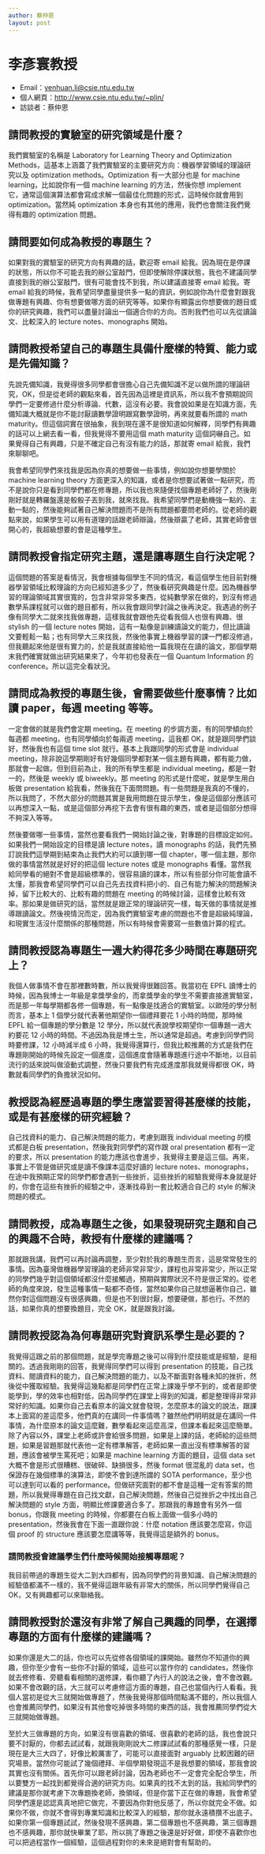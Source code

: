 ```yaml
---
author: 蔡仲恩
layout: post
---
```


#  李彥寰教授

- Email：yenhuan.li@csie.ntu.edu.tw
- 個人網頁：<http://www.csie.ntu.edu.tw/~plin/>
- 訪談者：蔡仲恩

## 請問教授的實驗室的研究領域是什麼？
我們實驗室的名稱是 Laboratory for Learning Theory and Optimization Methods，這基本上涵蓋了我們實驗室的主要研究方向：機器學習領域的理論研究以及 optimization methods。Optimization 有一大部分也是 for machine learning，比如說你有一個 machine learning 的方法，然後你想 implement 它，通常這個演算法都會寫成求解一個最佳化問題的形式，這時候你就會用到 optimization。當然純 optimization 本身也有其他的應用，我們也會關注我們覺得有趣的 optimization 問題。

## 請問要如何成為教授的專題生？
如果對我的實驗室的研究方向有興趣的話，歡迎寄 email 給我。因為現在是停課的狀態，所以你不可能去我的辦公室敲門，但即使解除停課狀態，我也不建議同學直接到我的辦公室敲門，很有可能會找不到我，所以建議直接寄 email 給我。寄 email 給我的時候，我希望同學盡量提供多一點的資訊，例如說你為什麼會對跟我做專題有興趣、你有想要做哪方面的研究等等。如果你有顯露出你想要做的題目或你的研究興趣，我們可以盡量討論出一個適合你的方向。否則我們也可以先從讀論文、比較深入的 lecture notes、monographs 開始。

## 請問教授希望自己的專題生具備什麼樣的特質、能力或是先備知識？
先說先備知識，我覺得很多同學都會很擔心自己先備知識不足以做所謂的理論研究，OK，但是從老師的觀點來看，首先因為這裡是資訊系，所以我不會預期說同學們一定要修過什麼分析導論、代數，這沒有必要。我會說如果是在知識方面，先備知識大概就是你不能討厭讀數學證明跟寫數學證明，再來就要看所謂的 math maturity。但這個詞實在很抽象，我到現在還不是很知道如何解釋，同學們有興趣的話可以上網去看一看，但我覺得不要用這個 math maturity 這個詞嚇自己。如果覺得自己有興趣，只是不確定自己有沒有能力的話，那就寄 email 給我，我們來聊聊吧。

我會希望同學們來找我是因為你真的想要做一些事情，例如說你想要學關於 machine learning theory 方面更深入的知識，或者是你想要試著做一點研究，而不是說你只是看到同學們都在修專題，所以我也來隨便找個專題老師好了，然後剛剛好就是轉羅盤還是骰骰子丟到我，就來找我。我希望同學們是動機強一點的、主動一點的，然後能夠試著自己解決問題而不是所有問題都要問老師的。從老師的觀點來說，如果學生可以用有道理的話跟老師辯論，然後辯贏了老師，其實老師會很開心的，我超級想要的會是這種學生。

## 請問教授會指定研究主題，還是讓專題生自行決定呢？
這個問題的答案是看情況，我會根據每個學生不同的情況，看這個學生他目前對機器學習領域比較理論的方向已經知道多少了，然後看研究興趣是什麼。因為機器學習的理論領域其實很寬的，包含非常非常多東西，從純數學家在做的，到沒有修過數學系課程就可以做的題目都有，所以我會跟同學討論之後再決定。我遇過的例子像有同學大二就來找我做專題，這樣我就會跟他先從看我個人也很有興趣、很 stylish 的一個 lecture notes 開始，這有一點像是訓練讀論文的能力，但比讀論文要輕鬆一點；也有同學大三來找我，然後他事實上機器學習的課一門都沒修過，但我聽起來他是很有實力的，於是我就直接給他一篇我現在在讀的論文，那個學期末我們確實就做出研究結果來了，今年初也發表在一個 Quantum Information 的 conference。所以這完全看狀況。

## 請問成為教授的專題生後，會需要做些什麼事情？比如讀 paper，每週 meeting 等等。
一定會做的就是我們會定期 meeting。在 meeting 的步調方面，有的同學傾向於每週都 meeting，也有同學傾向於每兩週 meeting，這我都 OK，就是跟同學們談好，然後我也有這個 time slot 就行。基本上我跟同學的形式會是 individual meeting，除非說這學期剛好有好幾個同學都對某一個主題有興趣，都有能力做，那就會一起做。但到目前為止，我的所有學生都是 individual meeting，都是一對一的，然後是 weekly 或 biweekly。那 meeting 的形式是什麼呢，就是學生用白板做 presentation 給我看，然後我在下面問問題。有一些問題是我真的不懂的，所以我問了，不然大部分的問題其實是我用問題在提示學生，像是這個部分應該可以再想深入一點，或是這個部分再挖下去會有很有趣的東西，或者是這個部分想得不夠深入等等。

然後要做哪一些事情，當然也要看我們一開始討論之後，對專題的目標設定如何。如果我們一開始設定的目標是讀 lecture notes，讀 monographs 的話，我們先預訂說我們這學期到結束為止我們大約可以讀到哪一個 chapter，哪一個主題，那你做的事情當然就是好好的把這個 lecture notes 或是 monographs 看懂。當然我給同學看的絕對不會是超級標準的，很容易讀的課本，所以有些部分你可能會讀不太懂，那我會希望同學們可以自己先去找資料把小的、自己有能力解決的問題解決掉，留下比較大的、比較有趣的問題在 meeting 的時候討論，這樣會比較有效率。那如果是做研究的話，當然就是跟正常的理論研究一樣，每天做的事情就是推導跟讀論文。然後視情況而定，因為我們實驗室考慮的問題也不會是超級純理論，和現實生活沒什麼關係的那種問題，所以有時候會需要寫一些數值計算的程式。

## 請問教授認為專題生一週大約得花多少時間在專題研究上？
我個人做事情不會在那裡數時數，所以我覺得很難回答。我當初在 EPFL 讀博士的時候，因為我博士一年級是拿獎學金的，而拿獎學金的學生不需要直接進實驗室，而是那一年每學期都各修一個專題，有一點像是找適合的實驗室。以歐陸的學分制而言，基本上 1 個學分就代表著他期望你一個禮拜要花 1 小時的時間，那時候 EPFL 給一個專題的學分數是 12 學分，所以就代表說學校期望你一個專題一週大約要花 12 小時的時間。不過因為我是博士生，所以通常是超過。考慮到同學們同時要修課，12 小時減半成 6 小時，我覺得還算行，但我比較推薦的方式是我們在專題剛開始的時候先設定一個進度，這個進度會隨著專題進行途中不斷地，以目前流行的話來說叫做滾動式調整，然後只要我們有完成進度那我就覺得都很 OK，時數就看同學們的負擔狀況如何。

## 教授認為經歷過專題的學生應當要習得甚麼樣的技能，或是有甚麼樣的研究經驗？
自己找資料的能力、自己解決問題的能力，考慮到跟我 individual meeting 的模式都是白板 presentation，然後我對同學們的寫作跟 oral presentation 都有一定的要求，所以 presentation 的能力應該也會進步，我覺得主要是這三個。再來，事實上不管是做研究或是讀不像課本這麼好讀的 lecture notes、monographs，在途中我預期正常的同學們都會遇到一些挫折，這些挫折的經驗我覺得本身就是好的，你會在這些有挫折的經驗之中，逐漸找尋到一套比較適合自己的 style 的解決問題的模式。

## 請問教授，成為專題生之後，如果發現研究主題和自己的興趣不合時，教授有什麼樣的建議嗎？
那就跟我講，我們可以再討論再調整，至少對於我的專題生而言，這是常常發生的事情。因為臺灣做機器學習理論的老師非常非常少，課程也非常非常少，所以正常的同學們幾乎對這個領域都沒什麼接觸過，預期與實際狀況不符是很正常的。從老師的角度來說，發生這種事情一點都不奇怪，當然如果你自己就想逼著你自己，雖然你對這個問題沒有很感興趣，但是也不到很討厭，想要硬做，那也行。不然的話，如果你真的想要換題目，完全 OK，就是跟我討論。

## 請問教授認為為何專題研究對資訊系學生是必要的？
我覺得這跟之前的那個問題，就是學完專題之後可以得到什麼技能或是經驗，是相關的。透過我剛剛的回答，我覺得同學們可以得到 presentation 的技能，自己找資料、閱讀資料的能力，自己解決問題的能力，以及不斷面對各種未知的挫折，然後從中獲取經驗。我覺得這幾點都是同學們在正常上課幾乎學不到的，或者是即使能學到，學的效率也相對低，因為同學們在課堂上得到的知識，都是整理得非常非常好的知識。如果你自己去看原本的論文就會發現，怎麼原本的論文的說法，跟課本上面寫的差這麼多，他們真的在講同一件事情嗎？雖然他們明明就是在講同一件事情，為什麼原本的論文這麼難，數學看起來這麼高深，但課本看起來這麼簡單。除了內容以外，課堂上老師或許會給很多問題，如果是上課的話，老師給的這些問題，如果是習題那就代表他一定有標準解答，老師如果一直出沒有標準解答的習題，應該會被學生罵死吧；如果是 machine learning 方面的題目，這個 data set 大概不會是形式很糟糕、很破碎、缺損很多，然後 format 很混亂的 data set，也保證存在幾個標準的演算法，即使不會到達所謂的 SOTA performance，至少也可以達到可以看的 performance。但做研究面對的都不會是這種一定有答案的問題，所以我覺得專題在自己找文獻，自己解決問題，然後自己從挫折之中找出自己解決問題的  style 方面，明顯比修課要適合多了。那跟我的專題會有另外一個 bonus，你跟我 meeting 的時候，你都要在白板上面做一個多小時的 presentation，然後我會在下面一直跟你說：什麼 notation 應該要怎麼寫，你這個 proof 的 structure 應該要怎麼講等等，我覺得這是額外的 bonus。

### 請問教授會建議學生們什麼時候開始接觸專題呢？
我目前帶過的專題生從大二到大四都有，因為同學們的背景知識、自己解決問題的經驗值都滿不一樣的，我不覺得這跟年級有非常大的關係，所以同學們覺得自己 OK，又有興趣都可以來聯絡我。

## 請問教授對於還沒有非常了解自己興趣的同學，在選擇專題的方面有什麼樣的建議嗎？
如果你還是大二的話，你也可以先從修各個領域的課開始。雖然你不知道你的興趣，但你至少會有一些你不討厭的領域，這些可以當作你的 candidates，然後你就去修修看、旁聽看看相關的選修課，看你聽了內行人的說法之後，會不會改觀。如果不會改觀的話，大三就可以考慮修這方面的專題，自己也當個內行人看看。我個人當初是從大三就開始做專題了，然後我覺得那個時間點滿不錯的，所以我個人也會推薦同學們，如果沒有其他會吃掉很多時間的東西的話，我會推薦同學們從大三就開始做專題。

至於大三做專題的方向，如果沒有很喜歡的領域、很喜歡的老師的話，我也會說只要不討厭的，你都去試試看，就跟我剛剛說大二修課試試看的那種感覺一樣，只是現在是大三大四了，好像比較厲害了，可能可以直接面對 arguably 比較困難的研究場景。當然你可能試了幾個禮拜、半個學期發現這不是我想要的領域，那我會說其實也沒有關係。首先你可以跟老師討論，因為老師也不一定會完全配合學生，所以要雙方一起找到都覺得合適的研究方向。如果真的找不太到的話，我給同學們的建議是那你就考慮下次專題換老師，換領域，但是你當下正在做的專題，我會希望同學們還是認認真真地把它做完，不要因為你對他反感了，所以你就完全不做。如果你不做，你就不會得到專業知識和比較深入的經驗，那你就永遠積攢不出底子。如果你第一個專題試試，然後發現不感興趣，第二個專題也不感興趣，第三個專題也不感興趣，那你就快畢業了耶，所以挑了專題之後還是好好做，即使不喜歡你也可以把過程當作一個經驗，這個過程對你的未來是絕對會有幫助的。
